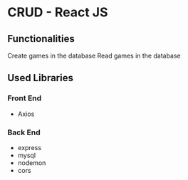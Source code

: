 # CRUD - React JS

## Functionalities
Create games in the database
Read games in the database

## Used Libraries
### Front End
- Axios

### Back End
- express
- mysql
- nodemon
- cors
